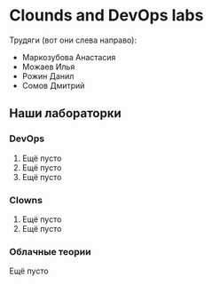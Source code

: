 # Clounds and DevOps labs
Трудяги (вот они слева направо):
* Маркозубова Анастасия
* Можаев Илья
* Рожин Данил
* Сомов Дмитрий
## Наши лабораторки
### DevOps
1. Ещё пусто
2. Ещё пусто
3. Ещё пусто
### Clowns
1. Ещё пусто
2. Ещё пусто
### Облачные теории
Ещё пусто
